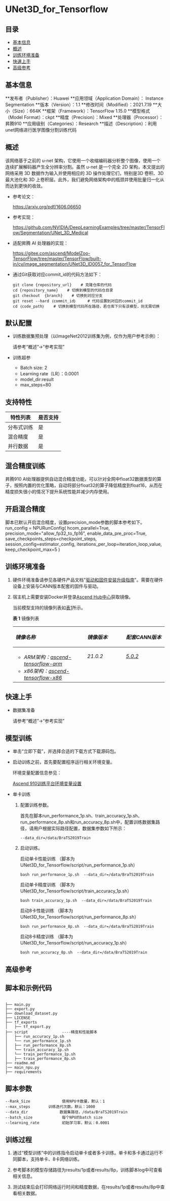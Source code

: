 # UNet3D_for_Tensorflow

## 目录
-   [基本信息](#基本信息)
-   [概述](#概述)
-   [训练环境准备](#训练环境准备)
-   [快速上手](#快速上手)
-   [高级参考](#高级参考)

## 基本信息

**发布者（Publisher）：Huawei
**应用领域（Application Domain）： Instance Segmentation
**版本（Version）：1.1
**修改时间（Modified）：2021.7.19
**大小（Size）：664K
**框架（Framework）：TensorFlow 1.15.0
**模型格式（Model Format）：ckpt
**精度（Precision）：Mixed
**处理器（Processor）：昇腾910
**应用级别（Categories）：Research
**描述（Description）：利用unet网络进行医学图像分割训练代码


## 概述

该网络基于之前的 u-net 架构，它使用一个收缩编码器分析整个图像，使用一个连续扩展解码器产生全分辨率分割。虽然 u-net 是一个完全 2D 架构，本文提出的网络采用 3D 数据作为输入并使用相应的 3D 操作处理它们，特别是3D 卷积、3D 最大池化和 3D 上卷积层。此外，我们避免网络架构中的瓶颈并使用批量归一化从而达到更快的收敛。

- 参考论文：

    https://arxiv.org/pdf/1606.06650

- 参考实现：

    https://github.com/NVIDIA/DeepLearningExamples/tree/master/TensorFlow/Segmentation/UNet_3D_Medical

- 适配昇腾 AI 处理器的实现：
  
    https://gitee.com/ascend/ModelZoo-TensorFlow/tree/master/TensorFlow/built-in/cv/image_segmentation/UNet3D_ID0057_for_TensorFlow
  
- 通过Git获取对应commit\_id的代码方法如下：
    
    ```
    git clone {repository_url}    # 克隆仓库的代码
    cd {repository_name}    # 切换到模型的代码仓目录
    git checkout  {branch}    # 切换到对应分支
    git reset --hard ｛commit_id｝     # 代码设置到对应的commit_id
    cd ｛code_path｝    # 切换到模型代码所在路径，若仓库下只有该模型，则无需切换
    ```

## 默认配置<a name="section91661242121611"></a>

- 训练数据集预处理（以ImageNet2012训练集为例，仅作为用户参考示例）：

  请参考“概述”->“参考实现”

- 训练超参

  - Batch size: 2
  - Learning rate（LR）：0.0001
  - model_dir:result
  - max_steps=80 

## 支持特性<a name="section1899153513554"></a>

| 特性列表  | 是否支持 |
|-------|------|
| 分布式训练 | 是    |
| 混合精度  | 是    |
| 并行数据  | 是    |

## 混合精度训练<a name="section168064817164"></a>

昇腾910 AI处理器提供自动混合精度功能，可以针对全网中float32数据类型的算子，按照内置的优化策略，自动将部分float32的算子降低精度到float16，从而在精度损失很小的情况下提升系统性能并减少内存使用。

## 开启混合精度<a name="section20779114113713"></a>

脚本已默认开启混合精度，设置precision_mode参数的脚本参考如下。
 run_config = NPURunConfig(
        hcom_parallel=True,
        precision_mode="allow_fp32_to_fp16",
        enable_data_pre_proc=True,
        save_checkpoints_steps=checkpoint_steps,
        session_config=estimator_config,
        iterations_per_loop=iteration_loop_value,
        keep_checkpoint_max=5
    )

  

## 训练环境准备

1.  硬件环境准备请参见各硬件产品文档"[驱动和固件安装升级指南]( https://support.huawei.com/enterprise/zh/category/ai-computing-platform-pid-1557196528909)"。需要在硬件设备上安装与CANN版本配套的固件与驱动。
2.  宿主机上需要安装Docker并登录[Ascend Hub中心](https://ascendhub.huawei.com/#/detail?name=ascend-tensorflow-arm)获取镜像。

    当前模型支持的镜像列表如[表1](#zh-cn_topic_0000001074498056_table1519011227314)所示。

    **表 1** 镜像列表

    <a name="zh-cn_topic_0000001074498056_table1519011227314"></a>
    <table><thead align="left"><tr id="zh-cn_topic_0000001074498056_row0190152218319"><th class="cellrowborder" valign="top" width="47.32%" id="mcps1.2.4.1.1"><p id="zh-cn_topic_0000001074498056_p1419132211315"><a name="zh-cn_topic_0000001074498056_p1419132211315"></a><a name="zh-cn_topic_0000001074498056_p1419132211315"></a><em id="i1522884921219"><a name="i1522884921219"></a><a name="i1522884921219"></a>镜像名称</em></p>
    </th>
    <th class="cellrowborder" valign="top" width="25.52%" id="mcps1.2.4.1.2"><p id="zh-cn_topic_0000001074498056_p75071327115313"><a name="zh-cn_topic_0000001074498056_p75071327115313"></a><a name="zh-cn_topic_0000001074498056_p75071327115313"></a><em id="i1522994919122"><a name="i1522994919122"></a><a name="i1522994919122"></a>镜像版本</em></p>
    </th>
    <th class="cellrowborder" valign="top" width="27.16%" id="mcps1.2.4.1.3"><p id="zh-cn_topic_0000001074498056_p1024411406234"><a name="zh-cn_topic_0000001074498056_p1024411406234"></a><a name="zh-cn_topic_0000001074498056_p1024411406234"></a><em id="i723012493123"><a name="i723012493123"></a><a name="i723012493123"></a>配套CANN版本</em></p>
    </th>
    </tr>
    </thead>
    <tbody><tr id="zh-cn_topic_0000001074498056_row71915221134"><td class="cellrowborder" valign="top" width="47.32%" headers="mcps1.2.4.1.1 "><a name="zh-cn_topic_0000001074498056_ul81691515131910"></a><a name="zh-cn_topic_0000001074498056_ul81691515131910"></a><ul id="zh-cn_topic_0000001074498056_ul81691515131910"><li><em id="i82326495129"><a name="i82326495129"></a><a name="i82326495129"></a>ARM架构：<a href="https://ascend.huawei.com/ascendhub/#/detail?name=ascend-tensorflow-arm" target="_blank" rel="noopener noreferrer">ascend-tensorflow-arm</a></em></li><li><em id="i18233184918125"><a name="i18233184918125"></a><a name="i18233184918125"></a>x86架构：<a href="https://ascend.huawei.com/ascendhub/#/detail?name=ascend-tensorflow-x86" target="_blank" rel="noopener noreferrer">ascend-tensorflow-x86</a></em></li></ul>
    </td>
    <td class="cellrowborder" valign="top" width="25.52%" headers="mcps1.2.4.1.2 "><p id="zh-cn_topic_0000001074498056_p1450714271532"><a name="zh-cn_topic_0000001074498056_p1450714271532"></a><a name="zh-cn_topic_0000001074498056_p1450714271532"></a><em id="i72359495125"><a name="i72359495125"></a><a name="i72359495125"></a>21.0.2</em></p>
    </td>
    <td class="cellrowborder" valign="top" width="27.16%" headers="mcps1.2.4.1.3 "><p id="zh-cn_topic_0000001074498056_p18244640152312"><a name="zh-cn_topic_0000001074498056_p18244640152312"></a><a name="zh-cn_topic_0000001074498056_p18244640152312"></a><em id="i162363492129"><a name="i162363492129"></a><a name="i162363492129"></a><a href="https://support.huawei.com/enterprise/zh/ascend-computing/cann-pid-251168373/software" target="_blank" rel="noopener noreferrer">5.0.2</a></em></p>
    </td>
    </tr>
    </tbody>
    </table>


## 快速上手

- 数据集准备

   请参考“概述”->“参考实现”

## 模型训练<a name="section715881518135"></a>

- 单击“立即下载”，并选择合适的下载方式下载源码包。

- 启动训练之前，首先要配置程序运行相关环境变量。

  环境变量配置信息参见：

     [Ascend 910训练平台环境变量设置](https://gitee.com/ascend/ModelZoo-TensorFlow/wikis/01.%E8%AE%AD%E7%BB%83%E8%84%9A%E6%9C%AC%E8%BF%81%E7%A7%BB%E6%A1%88%E4%BE%8B/Ascend%20910%E8%AE%AD%E7%BB%83%E5%B9%B3%E5%8F%B0%E7%8E%AF%E5%A2%83%E5%8F%98%E9%87%8F%E8%AE%BE%E7%BD%AE)

- 单卡训练 

  1. 配置训练参数。

     首先在脚本run_performance_1p.sh、train_accuracy_1p.sh、run_performance_8p.sh和run_accuracy_8p.sh中，配置训练数据集路径，请用户根据实际路径配置，数据集参数如下所示：

     ```
     --data_dir=/data/BraTS2019Train
     ```

  2. 启动训练。

     启动单卡性能训练 （脚本为UNet3D_for_Tensorflow/script/run_performance_1p.sh） 

     ```
     bash run_performance_1p.sh  --data_dir=/data/BraTS2019Train
     ```
     启动单卡精度训练 （脚本为UNet3D_for_Tensorflow/script/train_accuracy_1p.sh） 

     ```
     bash train_accuracy_1p.sh  --data_dir=/data/BraTS2019Train
     ```
     启动8卡性能训练 （脚本为UNet3D_for_Tensorflow/script/run_performance_8p.sh） 

     ```
     bash run_performance_8p.sh  --data_dir=/data/BraTS2019Train
     ```
     启动8卡精度训练 （脚本为UNet3D_for_Tensorflow/script/run_accuracy_1p.sh） 

     ```
     bash run_accuracy_8p.sh  --data_dir=/data/BraTS2019Train
     ```

## 高级参考

## 脚本和示例代码<a name="section08421615141513"></a>

```

├── main.py       
├── export.py            
├── download_dataset.py      
├── LICENSE
├── tf_exports             
│   ├── tf_export.py
├── script               ----精度和性能脚本
│   ├── run_accuracy_1p.sh
│   └── run_performance_1p.sh
│   ├── run_performance_8p.sh
│   └── train_accuracy_1p.sh
│   └── train_performance_1p.sh
│   ├── train_performance_8p.sh
├── readme.md 
|── main_npu.py          
├── requirements

```

## 脚本参数<a name="section6669162441511"></a>

```
--Rank_Size              使用NPU卡数量，默认：1
--max_steps        训练迭代次数，默认：1000
--data_dir              数据集路径，/data/BraTS2019Train
--batch_size             每个NPU的batch size
--learning_rate          初始学习率，默认：0.0001
```


## 训练过程<a name="section1589455252218"></a>

1.  通过“模型训练”中的训练指令启动单卡或者多卡训练。单卡和多卡通过运行不同脚本，支持单卡、8卡网络训练。

2.  参考脚本的模型存储路径为results/1p或者results/8p，训练脚本log中可查看相关信息。

3.  测试结束后会打印网络运行时间和精度数据，在results/1p或者results/8p中查看相关数据。

